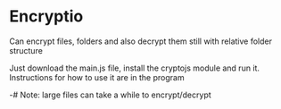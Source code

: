 # Encryptio
Can encrypt files, folders and also decrypt them still with relative folder structure

Just download the main.js file, install the cryptojs module and run it. Instructions for how to use it are in the program

-# Note: large files can take a while to encrypt/decrypt
